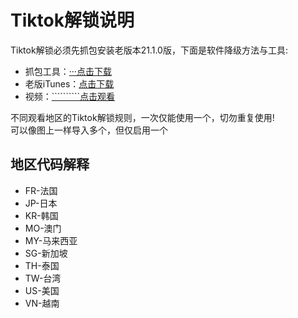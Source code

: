 # Tiktok解锁说明
Tiktok解锁必须先抓包安装老版本21.1.0版，下面是软件降级方法与工具:  
* 抓包工具：[···点击下载](https://raw.githubusercontent.com/Semporia/TikTok-Unlock/master/iOS%E6%8A%93%E5%8C%85/iOS%E6%97%A7%E7%89%88%E5%BA%94%E7%94%A8%E4%B8%8B%E8%BD%BDv5.1.exe)
* 老版iTunes：[点击下载](https://secure-appldnld.apple.com/itunes12/091-87819-20180912-69177170-B085-11E8-B6AB-C1D03409AD2A6/iTunes64Setup.exe)
* 视频：[``````````点击观看](https://b23.tv/FM1h5BD)

不同观看地区的Tiktok解锁规则，一次仅能使用一个，切勿重复使用!  
可以像图上一样导入多个，但仅启用一个  

## 地区代码解释
* FR-法国
* JP-日本
* KR-韩国
* MO-澳门
* MY-马来西亚
* SG-新加坡
* TH-泰国
* TW-台湾
* US-美国
* VN-越南
